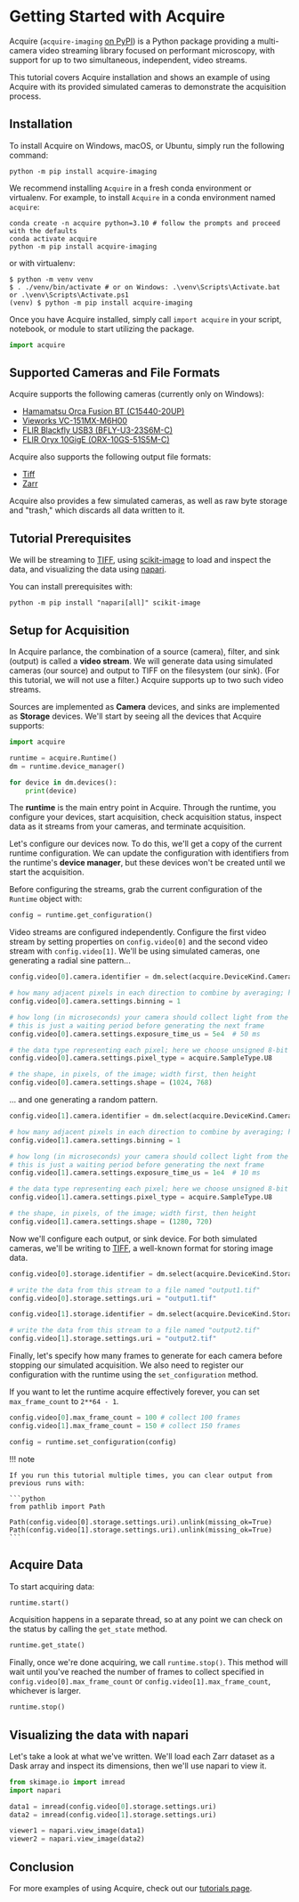 # Getting Started with Acquire

Acquire (`acquire-imaging` [on PyPI](https://pypi.org/project/acquire-imaging/)) is a Python package providing a multi-camera video streaming library focused on performant microscopy, with support for up to two simultaneous, independent, video streams.

This tutorial covers Acquire installation and shows an example of using Acquire with its provided simulated cameras to demonstrate the acquisition process.

## Installation

To install Acquire on Windows, macOS, or Ubuntu, simply run the following command:

```
python -m pip install acquire-imaging
```

We recommend installing `Acquire` in a fresh conda environment or virtualenv.
For example, to install `Acquire` in a conda environment named `acquire`:

```
conda create -n acquire python=3.10 # follow the prompts and proceed with the defaults
conda activate acquire
python -m pip install acquire-imaging
```

or with virtualenv:

```shell
$ python -m venv venv
$ . ./venv/bin/activate # or on Windows: .\venv\Scripts\Activate.bat or .\venv\Scripts\Activate.ps1
(venv) $ python -m pip install acquire-imaging
```

Once you have Acquire installed, simply call `import acquire` in your script, notebook, or module to start utilizing the package.

```python
import acquire
```

## Supported Cameras and File Formats

Acquire supports the following cameras (currently only on Windows):

- [Hamamatsu Orca Fusion BT (C15440-20UP)](https://www.hamamatsu.com/eu/en/product/cameras/cmos-cameras/C15440-20UP.html)
- [Vieworks VC-151MX-M6H00](https://www.visionsystech.com/products/cameras/vieworks-vc-151mx-sony-imx411-sensor-ultra-high-resolution-cmos-camera-151-mp)
- [FLIR Blackfly USB3 (BFLY-U3-23S6M-C)](https://www.flir.com/products/blackfly-usb3/?model=BFLY-U3-23S6M-C&vertical=machine+vision&segment=iis)
- [FLIR Oryx 10GigE (ORX-10GS-51S5M-C)](https://www.flir.com/products/oryx-10gige/?model=ORX-10GS-51S5M-C&vertical=machine+vision&segment=iis)

Acquire also supports the following output file formats:

- [Tiff](https://en.wikipedia.org/wiki/TIFF)
- [Zarr](https://zarr.dev/)

Acquire also provides a few simulated cameras, as well as raw byte storage and "trash," which discards all data written to it.

## Tutorial Prerequisites

We will be streaming to [TIFF], using [scikit-image] to load and inspect the data, and visualizing the data using [napari].

You can install prerequisites with:

```
python -m pip install "napari[all]" scikit-image
```

## Setup for Acquisition

In Acquire parlance, the combination of a source (camera), filter, and sink (output) is called a **video stream**.
We will generate data using simulated cameras (our source) and output to TIFF on the filesystem (our sink).
(For this tutorial, we will not use a filter.)
Acquire supports up to two such video streams.

Sources are implemented as **Camera** devices, and sinks are implemented as **Storage** devices.
We'll start by seeing all the devices that Acquire supports:

```python
import acquire

runtime = acquire.Runtime()
dm = runtime.device_manager()

for device in dm.devices():
    print(device)
```

The **runtime** is the main entry point in Acquire.
Through the runtime, you configure your devices, start acquisition, check acquisition status, inspect data as it streams from your cameras, and terminate acquisition.

Let's configure our devices now.
To do this, we'll get a copy of the current runtime configuration.
We can update the configuration with identifiers from the runtime's **device manager**, but these devices won't be created until we start the acquisition.

Before configuring the streams, grab the current configuration of the `Runtime` object with:

```python
config = runtime.get_configuration()
```

Video streams are configured independently.
Configure the first video stream by setting properties on `config.video[0]` and the second video stream with `config.video[1]`.
We'll be using simulated cameras, one generating a radial sine pattern...

```python
config.video[0].camera.identifier = dm.select(acquire.DeviceKind.Camera, "simulated: radial sin")

# how many adjacent pixels in each direction to combine by averaging; here, 1 means not to combine
config.video[0].camera.settings.binning = 1

# how long (in microseconds) your camera should collect light from the sample; for simulated cameras,
# this is just a waiting period before generating the next frame
config.video[0].camera.settings.exposure_time_us = 5e4  # 50 ms

# the data type representing each pixel; here we choose unsigned 8-bit integer
config.video[0].camera.settings.pixel_type = acquire.SampleType.U8

# the shape, in pixels, of the image; width first, then height
config.video[0].camera.settings.shape = (1024, 768)
```

... and one generating a random pattern.

```python
config.video[1].camera.identifier = dm.select(acquire.DeviceKind.Camera, "simulated: uniform random")

# how many adjacent pixels in each direction to combine by averaging; here, 1 means not to combine
config.video[1].camera.settings.binning = 1

# how long (in microseconds) your camera should collect light from the sample; for simulated cameras,
# this is just a waiting period before generating the next frame
config.video[1].camera.settings.exposure_time_us = 1e4  # 10 ms

# the data type representing each pixel; here we choose unsigned 8-bit integer
config.video[1].camera.settings.pixel_type = acquire.SampleType.U8

# the shape, in pixels, of the image; width first, then height
config.video[1].camera.settings.shape = (1280, 720)
```

Now we'll configure each output, or sink device.
For both simulated cameras, we'll be writing to [TIFF], a well-known format for storing image data.

```python
config.video[0].storage.identifier = dm.select(acquire.DeviceKind.Storage, "Tiff")

# write the data from this stream to a file named "output1.tif"
config.video[0].storage.settings.uri = "output1.tif"
```


```python
config.video[1].storage.identifier = dm.select(acquire.DeviceKind.Storage, "Tiff")

# write the data from this stream to a file named "output2.tif"
config.video[1].storage.settings.uri = "output2.tif"
```

Finally, let's specify how many frames to generate for each camera before stopping our simulated acquisition.
We also need to register our configuration with the runtime using the `set_configuration` method.

If you want to let the runtime acquire effectively forever, you can set `max_frame_count` to `2**64 - 1`.

```python
config.video[0].max_frame_count = 100 # collect 100 frames
config.video[1].max_frame_count = 150 # collect 150 frames

config = runtime.set_configuration(config)
```

!!! note

    If you run this tutorial multiple times, you can clear output from previous runs with:

    ```python
    from pathlib import Path
    
    Path(config.video[0].storage.settings.uri).unlink(missing_ok=True)
    Path(config.video[1].storage.settings.uri).unlink(missing_ok=True)
    ```

## Acquire Data

To start acquiring data:

```python
runtime.start()
```

Acquisition happens in a separate thread, so at any point we can check on the status by calling the `get_state` method.

```python
runtime.get_state()
```

Finally, once we're done acquiring, we call `runtime.stop()`.
This method will wait until you've reached the number of frames to collect specified in `config.video[0].max_frame_count` or `config.video[1].max_frame_count`, whichever is larger.

```python
runtime.stop()
```

## Visualizing the data with napari

Let's take a look at what we've written.
We'll load each Zarr dataset as a Dask array and inspect its dimensions, then we'll use napari to view it.

```python
from skimage.io import imread
import napari

data1 = imread(config.video[0].storage.settings.uri)
data2 = imread(config.video[1].storage.settings.uri)

viewer1 = napari.view_image(data1)
viewer2 = napari.view_image(data2)
```

## Conclusion

For more examples of using Acquire, check out our [tutorials page](tutorials/index.md).

[Tiff]: https://en.wikipedia.org/wiki/TIFF
[scikit-image]: https://scikit-image.org/
[napari]: https://napari.org/stable/
